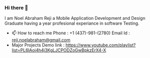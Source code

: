 ### Hi there 👋
I am Noel Abraham Reji a Mobile Application Development and Design Graduate having a year profesional experiance in software Testing. 

- 📫 How to reach me
  Phone : +1 (437)-981-(2780)
  Email Id : reji.noelabraham@gmail.com
- Major Projects Demo link : https://www.youtube.com/playlist?list=PL6lAoi4h4j3KgLJCPODZoGwBpkzErX4-X
<!--
**noelar4/noelar4** is a ✨ _special_ ✨ repository because its `README.md` (this file) appears on your GitHub profile.

Here are some ideas to get you started:

- 🔭 I’m currently working on ...
- 🌱 I’m currently learning ...
- 👯 I’m looking to collaborate on ...
- 🤔 I’m looking for help with ...
- 💬 Ask me about ...
- 📫 How to reach me: ...
- 😄 Pronouns: ...
- ⚡ Fun fact: ...
-->
